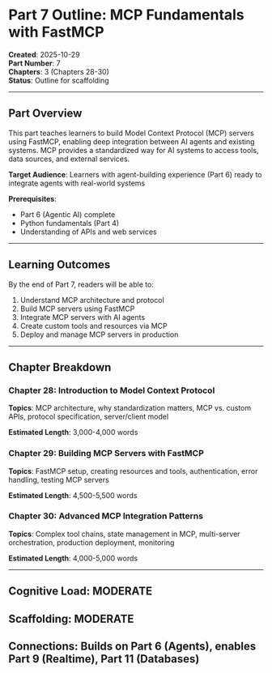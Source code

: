 # Part 7 Outline: MCP Fundamentals with FastMCP

**Created**: 2025-10-29  
**Part Number**: 7  
**Chapters**: 3 (Chapters 28-30)  
**Status**: Outline for scaffolding

---

## Part Overview

This part teaches learners to build Model Context Protocol (MCP) servers using FastMCP, enabling deep integration between AI agents and existing systems. MCP provides a standardized way for AI systems to access tools, data sources, and external services.

**Target Audience**: Learners with agent-building experience (Part 6) ready to integrate agents with real-world systems

**Prerequisites**:
- Part 6 (Agentic AI) complete
- Python fundamentals (Part 4)
- Understanding of APIs and web services

---

## Learning Outcomes

By the end of Part 7, readers will be able to:
1. Understand MCP architecture and protocol
2. Build MCP servers using FastMCP
3. Integrate MCP servers with AI agents
4. Create custom tools and resources via MCP
5. Deploy and manage MCP servers in production

---

## Chapter Breakdown

### Chapter 28: Introduction to Model Context Protocol

**Topics**: MCP architecture, why standardization matters, MCP vs. custom APIs, protocol specification, server/client model

**Estimated Length**: 3,000-4,000 words

### Chapter 29: Building MCP Servers with FastMCP

**Topics**: FastMCP setup, creating resources and tools, authentication, error handling, testing MCP servers

**Estimated Length**: 4,500-5,500 words

### Chapter 30: Advanced MCP Integration Patterns

**Topics**: Complex tool chains, state management in MCP, multi-server orchestration, production deployment, monitoring

**Estimated Length**: 4,000-5,000 words

---

## Cognitive Load: MODERATE  
## Scaffolding: MODERATE  
## Connections: Builds on Part 6 (Agents), enables Part 9 (Realtime), Part 11 (Databases)

